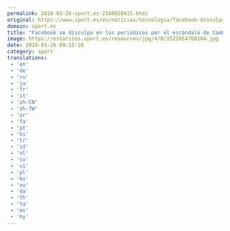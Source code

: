 ```yaml
---
permalink: 2018-03-26-sport.es-2108928415.html
original: https://www.sport.es/es/noticias/tecnologia/facebook-disculpa-los-periodicos-por-escandalo-cambridge-analytica-6716035?utm_source=rss-noticias&utm_medium=feed&utm_campaign=tecnologia
domain: sport.es
title: "Facebook se disculpa en los periódicos por el escándalo de Cambridge A"
image: https://estaticos.sport.es/resources/jpg/4/0/1522054760104.jpg
date: 2018-03-26 09:15:10
category: sport
translations: 
 - 'en'
 - 'de'
 - 'ru'
 - 'ja'
 - 'fr'
 - 'it'
 - 'zh-CN'
 - 'zh-TW'
 - 'ar'
 - 'fa'
 - 'pt'
 - 'hi'
 - 'tr'
 - 'id'
 - 'nl'
 - 'sv'
 - 'vi'
 - 'pl'
 - 'ko'
 - 'no'
 - 'da'
 - 'th'
 - 'ta'
 - 'ms'
 - 'hy'
---
```


